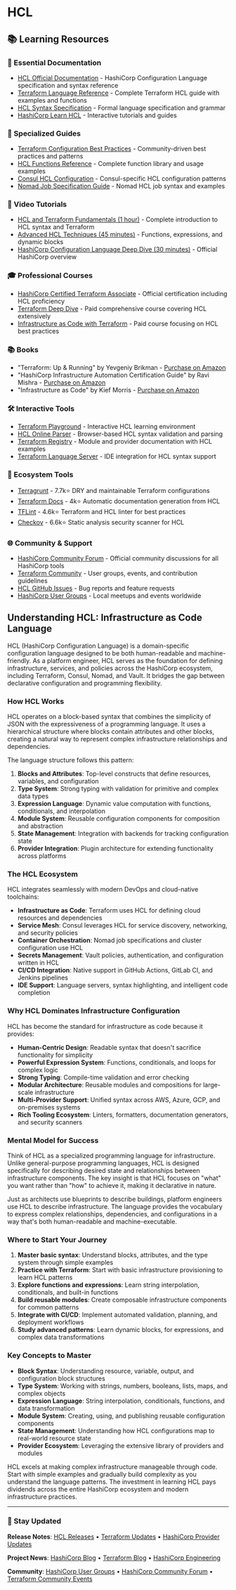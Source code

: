 # HCL

## 📚 Learning Resources

### 📖 Essential Documentation
- [HCL Official Documentation](https://github.com/hashicorp/hcl) - HashiCorp Configuration Language specification and syntax reference
- [Terraform Language Reference](https://developer.hashicorp.com/terraform/language) - Complete Terraform HCL guide with examples and functions
- [HCL Syntax Specification](https://github.com/hashicorp/hcl/blob/main/hclsyntax/spec.md) - Formal language specification and grammar
- [HashiCorp Learn HCL](https://learn.hashicorp.com/collections/terraform/configuration-language) - Interactive tutorials and guides

### 📝 Specialized Guides
- [Terraform Configuration Best Practices](https://www.terraform-best-practices.com/) - Community-driven best practices and patterns
- [HCL Functions Reference](https://developer.hashicorp.com/terraform/language/functions) - Complete function library and usage examples
- [Consul HCL Configuration](https://developer.hashicorp.com/consul/docs/agent/config) - Consul-specific HCL configuration patterns
- [Nomad Job Specification Guide](https://developer.hashicorp.com/nomad/docs/job-specification) - Nomad HCL job syntax and examples

### 🎥 Video Tutorials
- [HCL and Terraform Fundamentals (1 hour)](https://www.youtube.com/watch?v=h970ZBgKINg) - Complete introduction to HCL syntax and Terraform
- [Advanced HCL Techniques (45 minutes)](https://www.youtube.com/watch?v=YcJ9IeukJL8) - Functions, expressions, and dynamic blocks
- [HashiCorp Configuration Language Deep Dive (30 minutes)](https://www.youtube.com/watch?v=WxVQk94hXJ0) - Official HashiCorp overview

### 🎓 Professional Courses
- [HashiCorp Certified Terraform Associate](https://www.hashicorp.com/certification/terraform-associate) - Official certification including HCL proficiency
- [Terraform Deep Dive](https://acloudguru.com/course/hashicorp-certified-terraform-associate) - Paid comprehensive course covering HCL extensively
- [Infrastructure as Code with Terraform](https://www.pluralsight.com/courses/terraform-getting-started) - Paid course focusing on HCL best practices

### 📚 Books
- "Terraform: Up & Running" by Yevgeniy Brikman - [Purchase on Amazon](https://www.amazon.com/Terraform-Running-Writing-Infrastructure-Code/dp/1492046906)
- "HashiCorp Infrastructure Automation Certification Guide" by Ravi Mishra - [Purchase on Amazon](https://www.amazon.com/HashiCorp-Infrastructure-Automation-Certification-Guide/dp/1800565976)
- "Infrastructure as Code" by Kief Morris - [Purchase on Amazon](https://www.amazon.com/Infrastructure-Code-Managing-Servers-Cloud/dp/1491924357)

### 🛠️ Interactive Tools
- [Terraform Playground](https://www.katacoda.com/courses/terraform) - Interactive HCL learning environment
- [HCL Online Parser](https://hcl.deno.dev/) - Browser-based HCL syntax validation and parsing
- [Terraform Registry](https://registry.terraform.io/) - Module and provider documentation with HCL examples
- [Terraform Language Server](https://github.com/hashicorp/terraform-ls) - IDE integration for HCL syntax support

### 🚀 Ecosystem Tools
- [Terragrunt](https://terragrunt.gruntwork.io/) - 7.7k⭐ DRY and maintainable Terraform configurations
- [Terraform Docs](https://github.com/terraform-docs/terraform-docs) - 4k⭐ Automatic documentation generation from HCL
- [TFLint](https://github.com/terraform-linters/tflint) - 4.6k⭐ Terraform and HCL linter for best practices
- [Checkov](https://github.com/bridgecrewio/checkov) - 6.6k⭐ Static analysis security scanner for HCL

### 🌐 Community & Support
- [HashiCorp Community Forum](https://discuss.hashicorp.com/) - Official community discussions for all HashiCorp tools
- [Terraform Community](https://www.terraform.io/community.html) - User groups, events, and contribution guidelines
- [HCL GitHub Issues](https://github.com/hashicorp/hcl/issues) - Bug reports and feature requests
- [HashiCorp User Groups](https://www.meetup.com/pro/terraform/) - Local meetups and events worldwide

## Understanding HCL: Infrastructure as Code Language

HCL (HashiCorp Configuration Language) is a domain-specific configuration language designed to be both human-readable and machine-friendly. As a platform engineer, HCL serves as the foundation for defining infrastructure, services, and policies across the HashiCorp ecosystem, including Terraform, Consul, Nomad, and Vault. It bridges the gap between declarative configuration and programming flexibility.

### How HCL Works

HCL operates on a block-based syntax that combines the simplicity of JSON with the expressiveness of a programming language. It uses a hierarchical structure where blocks contain attributes and other blocks, creating a natural way to represent complex infrastructure relationships and dependencies.

The language structure follows this pattern:
1. **Blocks and Attributes**: Top-level constructs that define resources, variables, and configuration
2. **Type System**: Strong typing with validation for primitive and complex data types
3. **Expression Language**: Dynamic value computation with functions, conditionals, and interpolation
4. **Module System**: Reusable configuration components for composition and abstraction
5. **State Management**: Integration with backends for tracking configuration state
6. **Provider Integration**: Plugin architecture for extending functionality across platforms

### The HCL Ecosystem

HCL integrates seamlessly with modern DevOps and cloud-native toolchains:

- **Infrastructure as Code**: Terraform uses HCL for defining cloud resources and dependencies
- **Service Mesh**: Consul leverages HCL for service discovery, networking, and security policies
- **Container Orchestration**: Nomad job specifications and cluster configuration use HCL
- **Secrets Management**: Vault policies, authentication, and configuration written in HCL
- **CI/CD Integration**: Native support in GitHub Actions, GitLab CI, and Jenkins pipelines
- **IDE Support**: Language servers, syntax highlighting, and intelligent code completion

### Why HCL Dominates Infrastructure Configuration

HCL has become the standard for infrastructure as code because it provides:

- **Human-Centric Design**: Readable syntax that doesn't sacrifice functionality for simplicity
- **Powerful Expression System**: Functions, conditionals, and loops for complex logic
- **Strong Typing**: Compile-time validation and error checking
- **Modular Architecture**: Reusable modules and compositions for large-scale infrastructure
- **Multi-Provider Support**: Unified syntax across AWS, Azure, GCP, and on-premises systems
- **Rich Tooling Ecosystem**: Linters, formatters, documentation generators, and security scanners

### Mental Model for Success

Think of HCL as a specialized programming language for infrastructure. Unlike general-purpose programming languages, HCL is designed specifically for describing desired state and relationships between infrastructure components. The key insight is that HCL focuses on "what" you want rather than "how" to achieve it, making it declarative in nature.

Just as architects use blueprints to describe buildings, platform engineers use HCL to describe infrastructure. The language provides the vocabulary to express complex relationships, dependencies, and configurations in a way that's both human-readable and machine-executable.

### Where to Start Your Journey

1. **Master basic syntax**: Understand blocks, attributes, and the type system through simple examples
2. **Practice with Terraform**: Start with basic infrastructure provisioning to learn HCL patterns
3. **Explore functions and expressions**: Learn string interpolation, conditionals, and built-in functions
4. **Build reusable modules**: Create composable infrastructure components for common patterns
5. **Integrate with CI/CD**: Implement automated validation, planning, and deployment workflows
6. **Study advanced patterns**: Learn dynamic blocks, for expressions, and complex data transformations

### Key Concepts to Master

- **Block Syntax**: Understanding resource, variable, output, and configuration block structures
- **Type System**: Working with strings, numbers, booleans, lists, maps, and complex objects
- **Expression Language**: String interpolation, conditionals, functions, and data transformation
- **Module System**: Creating, using, and publishing reusable configuration components
- **State Management**: Understanding how HCL configurations map to real-world resource state
- **Provider Ecosystem**: Leveraging the extensive library of providers and modules

HCL excels at making complex infrastructure manageable through code. Start with simple examples and gradually build complexity as you understand the language patterns. The investment in learning HCL pays dividends across the entire HashiCorp ecosystem and modern infrastructure practices.

---

### 📡 Stay Updated

**Release Notes**: [HCL Releases](https://github.com/hashicorp/hcl/releases) • [Terraform Updates](https://github.com/hashicorp/terraform/releases) • [HashiCorp Provider Updates](https://registry.terraform.io/browse/providers)

**Project News**: [HashiCorp Blog](https://www.hashicorp.com/blog) • [Terraform Blog](https://www.terraform.io/blog) • [HashiCorp Engineering](https://www.hashicorp.com/blog/category/engineering)

**Community**: [HashiCorp User Groups](https://www.meetup.com/pro/terraform/) • [HashiCorp Community Forum](https://discuss.hashicorp.com/) • [Terraform Community Events](https://www.terraform.io/community.html)